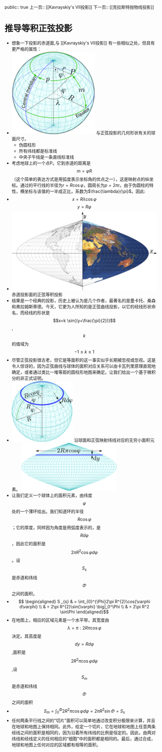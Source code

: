 public:: true
上一页:: [[Kavrayskiy's VII投影]]
下一页:: [[克拉斯特抛物线投影]]

# 推导等积正弦投影
- 想象一下投影的赤道面,与 [[Kavrayskiy's VII投影]] 有一些相似之处，但具有更严格的属性：
- ![image.png](../assets/image_1623493435626_0.png) 
  与正弦投影的几何形状有关的球面尺寸。
  * 伪圆柱形
  * 所有纬线都是标准线
  * 中央子午线是一条直线标准线
- 考虑地球上的一个点P。它到赤道的距离是$$m=\varphi R$$（这个简单的表达方式是用弧度表示坐标角的优点之一），这是映射点的纵坐标。通过的平行线的半径为$r=R\cos{\varphi}$，圆周长为$p=2\pi r$。由于伪圆柱的特性，横坐标与该值的一半成正比，系数为$\frac{\lambda}{\pi}$。因此:
-
  $$x=R\lambda \cos{\varphi}$$
  $$y=R \varphi$$
- ![image.png](../assets/image_1623493860040_0.png)
  赤道投影面的正弦等积投影
- 结果是一个经典的投影，历史上被认为是几个作者，最著名的是墨卡托、桑森和弗拉姆斯蒂德。今天，它更为人所知的是正弦曲线投影，以它的经线形状命名，而经线的形状是$$x=k \sin{(y+\frac{\pi}{2})}$$,$$k$$的值域为$$-1\leq k \leq 1$$
- 尽管正弦投影很古老，但它是等面积的这一事实似乎长期被忽视或忽视。这是令人惊讶的，因为正弦曲线与球体的面积对应关系可以由卡瓦列里原理直观地确定，或者通过类比一堆等距的圆柱形地图来确定。让我们给出一个基于微积分的非正式证明。
- ![image.png](../assets/image_1623495007758_0.png) 
  沿球面和正弦映射纬线对应的无穷小面积元素。
  ![image.png](../assets/image_1623495070008_0.png)
- 让我们定义一个球体上的面积元素，由纬度$$\varphi$$处的一个薄环给出。我们知道环的半径$$R\cos{\varphi}$$；它的厚度，同样因为角度是用弧度表示的，是 $$Rd\varphi$$，因此它的面积是$$2\pi R^{2}\cos{\varphi  d \varphi}$$。设$$S _{s}$$是赤道和纬线$$\Phi$$之间的面积。
-
  $$
  \begin{aligned}
  S _{s} & = \int_{0}^{\Phi}2\pi R^{2}\cos{\varphi d\varphi} \\
         & =  2\pi R^{2}\sin{\varphi} \big|_0^\Phi \\
         & =  2\pi R^2 \sin\Phi
  \end{aligned}$$
- 在地图上，相应的区域元素是一个水平带，其宽度由$$\lambda=\pi:2R \pi \cos \varphi$$决定。其高度是$$dy=Rd\varphi$$,面积是$$2R^2 \pi \cos \varphi d\varphi$$,设$$S_m$$是赤道和纬线$$\Phi$$之间的面积
-
  $$S_m=\int_{0}^{\Phi}2R^2 \pi \cos \varphi d \varphi = 2 \pi R^2 \sin \Phi = S_s$$
- 任何两条平行线之间的“切片”面积可以简单地通过改变积分极限来计算，并且在地球和地图上保持相同。此外，给定一个切片，它在地球和地图上任意两条经线之间的面积是相同的，因为沿着所有纬线的比例是恒定的。因此，由两对纬线和经线定义的任何相应的“细胞”中的面积都是相同的。最后，通过合成，地球和地图上任何对应的区域都有相等的面积。